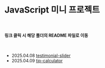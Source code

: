 # JavaScript 미니 프로젝트

<br/>

#### 링크 클릭 시 해당 폴더의 README 파일로 이동

<br/>

- 2025.04.08 [testimonial-slider](/src/projects/testimonial-slider/)
- 2025.04.09 [tip-calculator](/src/projects/tip-calculator/)

